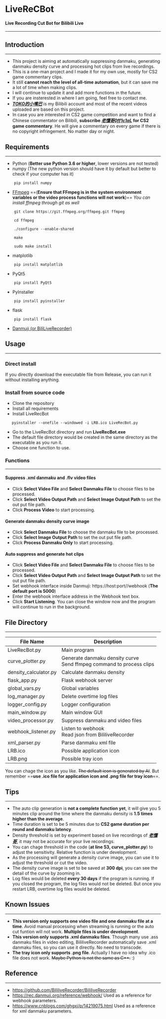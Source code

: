 # LiveReCBot
#### Live Recording Cut Bot for Bilibili Live

**********

## Introduction

**********

* This project is aiming at automatically suppressing danmaku, generating danmaku density curve and processing hot clips from live recordings.
* This is a one-man project and I made it for my own use, mostly for CS2 game commentary clips.
* It still __cannot reach the level of all-time automation__, but it can save me a lot of time when making clips.
* I will continue to update it and add more functions in the future.
* If you are insterested in where I am going, feel free to contact me.
* __*<u>[TOKO的小嘴巴](https://space.bilibili.com/202371545?spm_id_from=333.337.0.0)</u>*__ is my Bilibili account and most of the recent videos uploaded are based on this project.
* In case you are interested in CS2 game competition and want to find a Chinese commentator on Bilibili, __subscribe __*<u>[老懂哥0ff1c1aL](https://space.bilibili.com/475083446?spm_id_from=333.337.0.0)</u>*__ for CS2 game commentary__. He will give a commentary on every game if there is no copyright infringement. No matter day or night.

## Requirements

**********

* Python (__Better use Python 3.6 or higher__, lower versions are not tested)
* numpy (The new python version should have it by default but better to check if  your computer has it)
```
    pip install numpy
```
* <u>[FFmpeg](https://www.gyan.dev/ffmpeg/builds/)</u> ==(__Ensure that FFmpeg is in the system environment variables or the video process functions will not work__)==
*You can install ffmpeg through git as well*
```
    git clone https://git.ffmpeg.org/ffmpeg.git ffmpeg

    cd ffmpeg

    ./configure --enable-shared

    make

    sudo make install
```
* matplotlib
```
    pip install matplotlib
```
* PyQt5
```
    pip install PyQt5
```
* PyInstaller
```
    pip install pyinstaller
```
* flask
```
    pip install flask
```
* <u>[Danmuji (or BiliLiveRecorder)]( https://github.com/BililiveRecorder/BililiveRecorder/releases)</u>

## Usage

**********

### Direct install

If you directly download the executable file from Release, you can run it without installing anything.

### Install from source code

* Clone the repository
* Install all requirements
* Install LiveRecBot
 ```
    pyinstaller --onefile --windowed -i LRB.ico LiveRecBot.py
```
* Go to the LiveRecBot directory and run __LiveRecBot.exe__
* The default file directory would be created in the same directory as the executable as you run it.
* Choose one function to use.

### Functions

**********

#### Suppress .xml danmaku and .flv video files
* Click __Select Video File__ and __Select Danmaku File__ to choose files to be processed.
* Click __Select Video Output Path__ and __Select Image Output Path__ to set the out put file path.
* Click __Process Video__ to start processing.

#### Generate danmaku density curve image
* Click __Select Danmaku File__ to choose the danmaku file to be processed.
* Click __Select Image Output Path__ to set the out put file path.
* Click __Process Danmaku Only__ to start processing.

#### Auto suppress and generate hot clips
* Click __Select Video File__ and __Select Danmaku File__ to choose files to be processed.
* Click __Select Video Output Path__ and __Select Image Output Path__ to set the out put file path.
* Set webhook interface inside Danmuji: https://host:port//webhook (__The default port is 5000__)
* Enter the webhook interface address in the Webhook text box.
* Click __Start Listening__. You can close the window now and the program will continue to run in the background.

## File Directory

**********

| File Name | Description |
| --------- | ----------- |
| LiveRecBot.py | Main program |
| curve_plotter.py | Generate danmaku density curve <br>Send ffmpeg command to process clips|
| density_calculator.py | Calculate danmaku density |
| flask_app.py | Flask webhook server |
| global_vars.py | Global variables |
| log_manager.py | Delete overtime log files |
| logger_config.py | Logger configuration |
| main_window.py | Main window GUI |
| video_processor.py | Suppress danmaku and video files |
| webhook_listener.py | Listen to webhook <br>Read json from BililiveRecorder |
| xml_parser.py | Parse danmaku xml file |
| LRB.ico | Possible application icon |
| LRB.png | Possible tray icon |

You can chage the icon as you like. ~~The default icon is generated by AI~~.
 But remember ==__use .ico file for application icon and .png file for tray icon__==.

 ## Tips

**********

* The auto clip generation is __not a complete function yet__, it will give you 5 minutes clip around the time where the danmaku density is __1.5 times higher than the average__. 
* Time duration is set to be 5 minutes due to __CS2 game duration per round and danmaku latency__.
* Density threshold is set by experiment based on live recordings of __*<u>[老懂哥](https://live.bilibili.com/21674333?broadcast_type=0&is_room_feed=1&spm_id_from=333.999.to_liveroom.0.click&live_from=86002)</u>*__, it may not be accurate for your live recordings.
* You can chage threshold in the code (__at line 53, curve_plotter.py__) to adjust the sensitivity. Relative function is under development.
* As the processing will generate a density curve image, you can use it to adjust the threshold or cut the video.
* The density curve image is set to be saved at __300 dpi__, you can see the detail of the curve by zooming in.
* Log files would be deleted __every 30 days__ if the program is running. If you closed the program, the log files would not be deleted. But once you restart LRB, overtime log files would be deleted.

## Known Issues

**********

* __This version only supports one video file and one danmaku file at a time__. Avoid manual processing when streaming is running or the auto cut funtion will not work. __Multiple files is under development__.
* __This version only supports .xml danmaku files__. Though many use .ass danmaku files in video editing, BililiveRecorder automatically save .xml danmaku files, so you can use it directly. No need to transcode.
* __The tray icon only supports .png file__. Actually I have no idea why .ico file does not work. ~~Maybe Python is not the same as C++.~~ :)

## Reference

**********

* https://github.com/BililiveRecorder/BililiveRecorder
* https://rec.danmuji.org/reference/webhook/ Used as a reference for webhook parameters.
* https://www.cnblogs.com/ghgxj/p/14219075.html Used as a reference for xml danmaku parameters.